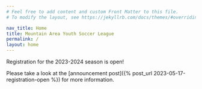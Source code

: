 ```yaml
---
# Feel free to add content and custom Front Matter to this file.
# To modify the layout, see https://jekyllrb.com/docs/themes/#overriding-theme-defaults

nav_title: Home
title: Mountain Area Youth Soccer League
permalink: /
layout: home
---
```


Registration for the 2023-2024 season is open!

Please take a look at the [announcement post]({% post_url 2023-05-17-registration-open %})
for more information.
